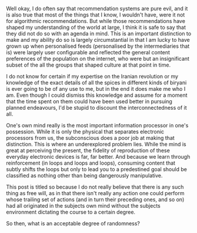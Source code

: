 Well okay, I do often say that recommendation systems are pure evil, and it is also true that most of the things that I know, I wouldn't have, were it not for algorithmic recommendations. But while those recommendations have shaped my understanding of the world at large, I think it is safe to say that they did not do so with an agenda in mind. This is an important distinction to make and my ability do so is largely circumstantial in that I am lucky to have grown up when personalised feeds (personalised by the intermediaries that is) were largely user configurable and reflected the general content preferences of the population on the internet, who were but an insignificant subset of the all the groups that shaped culture at that point in time.

I do not know for certain if my expertise on the Iranian revolution or my knowledge of the exact details of all the spices in different kinds of biryani is ever going to be of any use to me, but in the end it does make me who I am. Even though I could dismiss this knowledge and assume for a moment that the time spent on them could have been used better in pursuing planned endeavours, I'd be stupid to discount the interconnectedness of it all.

One's own mind really is the most important information processor in one's possession. While it is only the physical that separates electronic processors from us, the subconscious does a poor job at making that distinction. This is where an underexplored problem lies. While the mind is great at perceiving the present, the fidelity of reproduction of these everyday electronic devices is far, far better. And because we learn through reinforcement (in loops and loops and loops), consuming content that subtly shifts the loops but only to lead you to a predestined goal should be classified as nothing other than being dangerously manipulative.

This post is titled so because I do not really believe that there is any such thing as free will, as in that there isn't really any action one could perform whose trailing set of actions (and in turn their preceding ones, and so on) had all originated in the subjects own mind without the subjects environment dictating the course to a certain degree.

So then, what is an acceptable degree of randomness?

